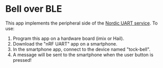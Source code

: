 Bell over BLE
=============

This app implements the peripheral side of the
[Nordic UART service](https://infocenter.nordicsemi.com/index.jsp?topic=%2Fcom.nordic.infocenter.sdk5.v11.0.0%2Fble_sdk_app_nus_eval.html&cp=4_0_4_4_2_2_18).
To use:

1. Program this app on a hardware board (imix or Hail).
2. Download the "nRF UART" app on a smartphone.
3. In the smartphone app, connect to the device named "tock-bell".
4. A message will be sent to the smartphone when the user button is pressed!
